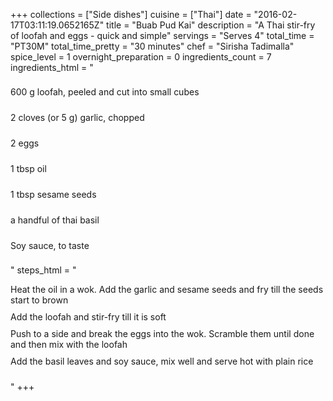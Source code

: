 +++
collections = ["Side dishes"]
cuisine = ["Thai"]
date = "2016-02-17T03:11:19.0652165Z"
title = "Buab Pud Kai"
description = "A Thai stir-fry of loofah and eggs - quick and simple"
servings = "Serves 4"
total_time = "PT30M"
total_time_pretty = "30 minutes"
chef = "Sirisha Tadimalla"
spice_level = 1
overnight_preparation = 0
ingredients_count = 7
ingredients_html = "<ul style='padding-left: 0; list-style: none;'><li itemprop='recipeIngredient' style='margin: 8px 0px;padding: 8px 0px;'>600 g loofah, peeled and cut into small cubes</li><li itemprop='recipeIngredient' style='margin: 8px 0px;padding: 8px 0px;'>2 cloves (or 5 g) garlic, chopped</li><li itemprop='recipeIngredient' style='margin: 8px 0px;padding: 8px 0px;'>2 eggs</li><li itemprop='recipeIngredient' style='margin: 8px 0px;padding: 8px 0px;'>1 tbsp oil</li><li itemprop='recipeIngredient' style='margin: 8px 0px;padding: 8px 0px;'>1 tbsp sesame seeds</li><li itemprop='recipeIngredient' style='margin: 8px 0px;padding: 8px 0px;'>a handful of thai basil</li><li itemprop='recipeIngredient' style='margin: 8px 0px;padding: 8px 0px;'>Soy sauce, to taste</li></ul>"
steps_html = "<ol style='list-style: none inside; padding-left: 0px;'><li style='padding-bottom: 10px;'><i class='step-track-icon fa fa-square-o'></i><span class='step-text' itemprop='recipeInstructions'>Heat the oil in a wok. Add the garlic and sesame seeds and fry till the seeds start to brown</span></li><li style='padding-bottom: 10px;'><i class='step-track-icon fa fa-square-o'></i><span class='step-text' itemprop='recipeInstructions'>Add the loofah and stir-fry till it is soft</span></li><li style='padding-bottom: 10px;'><i class='step-track-icon fa fa-square-o'></i><span class='step-text' itemprop='recipeInstructions'>Push to a side and break the eggs into the wok. Scramble them until done and then mix with the loofah</span></li><li style='padding-bottom: 10px;'><i class='step-track-icon fa fa-square-o'></i><span class='step-text' itemprop='recipeInstructions'>Add the basil leaves and soy sauce, mix well and serve hot with plain rice</span></li></ol>"
+++
